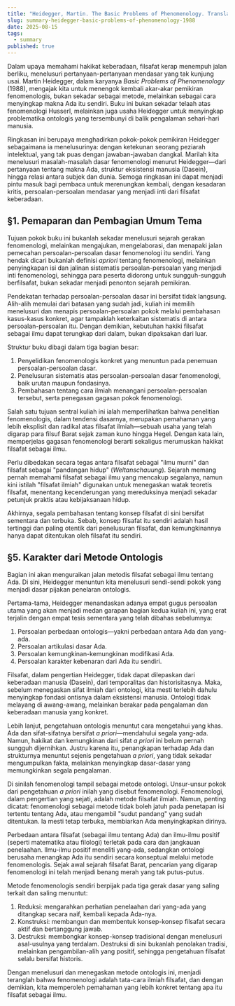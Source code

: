 ```yaml
---
title: "Heidegger, Martin. The Basic Problems of Phenomenology. Translated by Albert Hofstadter. Bloomington & Indianapolis: Indiana University Press, 1982."
slug: summary-heidegger-basic-problems-of-phenomenology-1988
date: 2025-08-15
tags:
  - summary
published: true
---
```


Dalam upaya memahami hakikat keberadaan, filsafat kerap menempuh jalan berliku, menelusuri pertanyaan-pertanyaan mendasar yang tak kunjung usai. Martin Heidegger, dalam karyanya *Basic Problems of Phenomenology* (1988), mengajak kita untuk menengok kembali akar-akar pemikiran fenomenologis, bukan sekadar sebagai metode, melainkan sebagai cara menyingkap makna Ada itu sendiri. Buku ini bukan sekadar telaah atas fenomenologi Husserl, melainkan juga usaha Heidegger untuk menyingkap problematika ontologis yang tersembunyi di balik pengalaman sehari-hari manusia.

Ringkasan ini berupaya menghadirkan pokok-pokok pemikiran Heidegger sebagaimana ia menelusurinya: dengan ketekunan seorang peziarah intelektual, yang tak puas dengan jawaban-jawaban dangkal. Marilah kita menelusuri masalah-masalah dasar fenomenologi menurut Heidegger—dari pertanyaan tentang makna Ada, struktur eksistensi manusia (Dasein), hingga relasi antara subjek dan dunia. Semoga ringkasan ini dapat menjadi pintu masuk bagi pembaca untuk merenungkan kembali, dengan kesadaran kritis, persoalan-persoalan mendasar yang menjadi inti dari filsafat keberadaan.

## §1. Pemaparan dan Pembagian Umum Tema

Tujuan pokok buku ini bukanlah sekadar menelusuri sejarah gerakan fenomenologi, melainkan mengajukan, mengelaborasi, dan menapaki jalan pemecahan persoalan-persoalan dasar fenomenologi itu sendiri. Yang hendak dicari bukanlah definisi *apriori* tentang fenomenologi, melainkan penyingkapan isi dan jalinan sistematis persoalan-persoalan yang menjadi inti fenomenologi, sehingga para peserta didorong untuk sungguh-sungguh berfilsafat, bukan sekadar menjadi penonton sejarah pemikiran.

Pendekatan terhadap persoalan-persoalan dasar ini bersifat tidak langsung. Alih-alih memulai dari batasan yang sudah jadi, kuliah ini memilih menelusuri dan menapis persoalan-persoalan pokok melalui pembahasan kasus-kasus konkret, agar tampaklah keterkaitan sistematis di antara persoalan-persoalan itu. Dengan demikian, kebutuhan hakiki filsafat sebagai ilmu dapat terungkap dari dalam, bukan dipaksakan dari luar.

Struktur buku dibagi dalam tiga bagian besar:

1. Penyelidikan fenomenologis konkret yang menuntun pada penemuan persoalan-persoalan dasar.
2. Penelusuran sistematis atas persoalan-persoalan dasar fenomenologi, baik urutan maupun fondasinya.
3. Pembahasan tentang cara ilmiah menangani persoalan-persoalan tersebut, serta penegasan gagasan pokok fenomenologi.

Salah satu tujuan sentral kuliah ini ialah memperlihatkan bahwa penelitian fenomenologis, dalam tendensi dasarnya, merupakan pemahaman yang lebih eksplisit dan radikal atas filsafat ilmiah—sebuah usaha yang telah digarap para filsuf Barat sejak zaman kuno hingga Hegel. Dengan kata lain, memperjelas gagasan fenomenologi berarti sekaligus merumuskan hakikat filsafat sebagai ilmu.

Perlu dibedakan secara tegas antara filsafat sebagai "ilmu murni" dan filsafat sebagai "pandangan hidup" (*Weltanschauung*). Sejarah memang pernah memahami filsafat sebagai ilmu yang mencakup segalanya, namun kini istilah "filsafat ilmiah" digunakan untuk menegaskan watak teoretis filsafat, menentang kecenderungan yang mereduksinya menjadi sekadar petunjuk praktis atau kebijaksanaan hidup.

Akhirnya, segala pembahasan tentang konsep filsafat di sini bersifat sementara dan terbuka. Sebab, konsep filsafat itu sendiri adalah hasil tertinggi dan paling otentik dari penelusuran filsafat, dan kemungkinannya hanya dapat ditentukan oleh filsafat itu sendiri.


## §5. Karakter dari Metode Ontologis

Bagian ini akan menguraikan jalan metodis filsafat sebagai ilmu tentang Ada. Di sini, Heidegger menuntun kita menelusuri sendi-sendi pokok yang menjadi dasar pijakan penelaran ontologis.

Pertama-tama, Heidegger menandaskan adanya empat gugus persoalan utama yang akan menjadi medan garapan bagian kedua kuliah ini, yang erat terjalin dengan empat tesis sementara yang telah dibahas sebelumnya:

1. Persoalan perbedaan ontologis—yakni perbedaan antara Ada dan yang-ada.
2. Persoalan artikulasi dasar Ada.
3. Persoalan kemungkinan-kemungkinan modifikasi Ada.
4. Persoalan karakter kebenaran dari Ada itu sendiri.

Filsafat, dalam pengertian Heidegger, tidak dapat dilepaskan dari keberadaan manusia (Dasein), dari temporalitas dan historisitasnya. Maka, sebelum menegaskan sifat ilmiah dari ontologi, kita mesti terlebih dahulu menyingkap fondasi ontisnya dalam eksistensi manusia. Ontologi tidak melayang di awang-awang, melainkan berakar pada pengalaman dan keberadaan manusia yang konkret.

Lebih lanjut, pengetahuan ontologis menuntut cara mengetahui yang khas. Ada dan sifat-sifatnya bersifat *a priori*—mendahului segala yang-ada. Namun, hakikat dan kemungkinan dari sifat *a priori* ini belum pernah sungguh dijernihkan. Justru karena itu, penangkapan terhadap Ada dan strukturnya menuntut sejenis pengetahuan *a priori*, yang tidak sekadar mengumpulkan fakta, melainkan menyingkap dasar-dasar yang memungkinkan segala pengalaman.

Di sinilah fenomenologi tampil sebagai metode ontologi. Unsur-unsur pokok dari pengetahuan *a priori* inilah yang disebut fenomenologi. Fenomenologi, dalam pengertian yang sejati, adalah metode filsafat ilmiah. Namun, penting dicatat: fenomenologi sebagai metode tidak boleh jatuh pada penetapan isi tertentu tentang Ada, atau mengambil "sudut pandang" yang sudah ditentukan. Ia mesti tetap terbuka, membiarkan Ada menyingkapkan dirinya.

Perbedaan antara filsafat (sebagai ilmu tentang Ada) dan ilmu-ilmu positif (seperti matematika atau filologi) terletak pada cara dan jangkauan penelaahan. Ilmu-ilmu positif meneliti yang-ada, sedangkan ontologi berusaha menangkap Ada itu sendiri secara konseptual melalui metode fenomenologis. Sejak awal sejarah filsafat Barat, pencarian yang digarap fenomenologi ini telah menjadi benang merah yang tak putus-putus.

Metode fenomenologis sendiri berpijak pada tiga gerak dasar yang saling terkait dan saling menuntut:

1. Reduksi: mengarahkan perhatian penelaahan dari yang-ada yang ditangkap secara naif, kembali kepada Ada-nya.
2. Konstruksi: membangun dan membentuk konsep-konsep filsafat secara aktif dan bertanggung jawab.
3. Destruksi: membongkar konsep-konsep tradisional dengan menelusuri asal-usulnya yang terdalam. Destruksi di sini bukanlah penolakan tradisi, melainkan pengambilan-alih yang positif, sehingga pengetahuan filsafat selalu bersifat historis.

Dengan menelusuri dan menegaskan metode ontologis ini, menjadi teranglah bahwa fenomenologi adalah tata-cara ilmiah filsafat, dan dengan demikian, kita memperoleh pemahaman yang lebih konkret tentang apa itu filsafat sebagai ilmu.